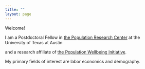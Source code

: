 ```yaml
---
title: ""
layout: page
---
```


Welcome! 

I am a Postdoctoral Fellow in [the Population Research Center](https://liberalarts.utexas.edu/prc/) at the University of Texas at Austin 

and a research affiliate of [the Population Wellbeing Initiative](https://sites.utexas.edu/pwi/). 

My primary fields of interest are labor economics and demography. 
